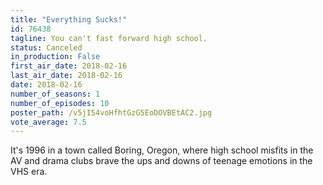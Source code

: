 ```yaml
---
title: "Everything Sucks!"
id: 76438
tagline: You can't fast forward high school.
status: Canceled
in_production: False
first_air_date: 2018-02-16
last_air_date: 2018-02-16
date: 2018-02-16
number_of_seasons: 1
number_of_episodes: 10
poster_path: /v5jI54voHfhtGzG5EoDOVBEtAC2.jpg
vote_average: 7.5
---
```


It's 1996 in a town called Boring, Oregon, where high school misfits in the AV and drama clubs brave the ups and downs of teenage emotions in the VHS era.
